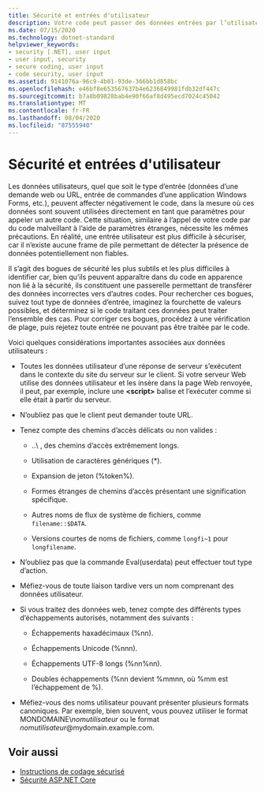 ```yaml
---
title: Sécurité et entrées d'utilisateur
description: Votre code peut passer des données entrées par l’utilisateur en tant que paramètres à un autre code, ce qui peut affecter la sécurité. Vous pouvez effectuer une vérification de plage pour rejeter les entrées problématiques.
ms.date: 07/15/2020
ms.technology: dotnet-standard
helpviewer_keywords:
- security [.NET], user input
- user input, security
- secure coding, user input
- code security, user input
ms.assetid: 9141076a-96c9-4b01-93de-366bb1d858bc
ms.openlocfilehash: e46bf8e653567637b4e6236849981fdb32df447c
ms.sourcegitcommit: b7a8b09828bab4e90f66af8d495ecd7024c45042
ms.translationtype: MT
ms.contentlocale: fr-FR
ms.lasthandoff: 08/04/2020
ms.locfileid: "87555940"
---
```

# <a name="security-and-user-input"></a>Sécurité et entrées d'utilisateur

Les données utilisateurs, quel que soit le type d’entrée (données d’une demande web ou URL, entrée de commandes d’une application Windows Forms, etc.), peuvent affecter négativement le code, dans la mesure où ces données sont souvent utilisées directement en tant que paramètres pour appeler un autre code. Cette situation, similaire à l’appel de votre code par du code malveillant à l’aide de paramètres étranges, nécessite les mêmes précautions. En réalité, une entrée utilisateur est plus difficile à sécuriser, car il n’existe aucune frame de pile permettant de détecter la présence de données potentiellement non fiables.

Il s’agit des bogues de sécurité les plus subtils et les plus difficiles à identifier car, bien qu’ils peuvent apparaître dans du code en apparence non lié à la sécurité, ils constituent une passerelle permettant de transférer des données incorrectes vers d’autres codes. Pour rechercher ces bogues, suivez tout type de données d’entrée, imaginez la fourchette de valeurs possibles, et déterminez si le code traitant ces données peut traiter l’ensemble des cas. Pour corriger ces bogues, procédez à une vérification de plage, puis rejetez toute entrée ne pouvant pas être traitée par le code.

Voici quelques considérations importantes associées aux données utilisateurs :

- Toutes les données utilisateur d’une réponse de serveur s’exécutent dans le contexte du site du serveur sur le client. Si votre serveur Web utilise des données utilisateur et les insère dans la page Web renvoyée, il peut, par exemple, inclure une **\<script>** balise et l’exécuter comme si elle était à partir du serveur.

- N’oubliez pas que le client peut demander toute URL.

- Tenez compte des chemins d’accès délicats ou non valides :

  - ..\ , des chemins d’accès extrêmement longs.

  - Utilisation de caractères génériques (*).

  - Expansion de jeton (%token%).

  - Formes étranges de chemins d’accès présentant une signification spécifique.

  - Autres noms de flux de système de fichiers, comme `filename::$DATA`.

  - Versions courtes de noms de fichiers, comme `longfi~1` pour `longfilename`.

- N’oubliez pas que la commande Eval(userdata) peut effectuer tout type d’action.

- Méfiez-vous de toute liaison tardive vers un nom comprenant des données utilisateur.

- Si vous traitez des données web, tenez compte des différents types d’échappements autorisés, notamment des suivants :

  - Échappements haxadécimaux (%nn).

  - Échappements Unicode (%nnn).

  - Échappements UTF-8 longs (%nn%nn).

  - Doubles échappements (%nn devient %mmnn, où %mm est l’échappement de %).

- Méfiez-vous des noms utilisateur pouvant présenter plusieurs formats canoniques. Par exemple, bien souvent, vous pouvez utiliser le format MONDOMAINE\\*nomutilisateur* ou le format *nomutilisateur*@mydomain.example.com.

## <a name="see-also"></a>Voir aussi

- [Instructions de codage sécurisé](secure-coding-guidelines.md)
- [Sécurité ASP.NET Core](/aspnet/core/security/)
